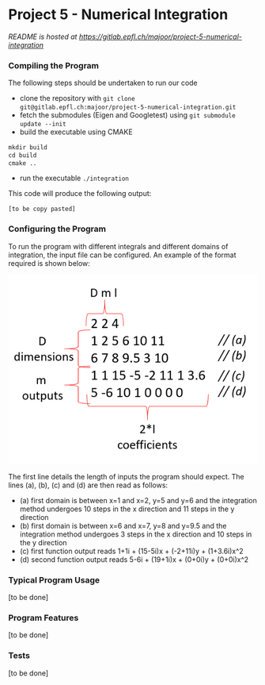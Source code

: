 # Project 5 - Numerical Integration

*README is hosted at https://gitlab.epfl.ch/majoor/project-5-numerical-integration*

### Compiling the Program
The following steps should be undertaken to run our code
- clone the repository with `git clone git@gitlab.epfl.ch:majoor/project-5-numerical-integration.git`
- fetch the submodules (Eigen and Googletest) using `git submodule update --init`
- build the executable using CMAKE 
```
mkdir build
cd build
cmake ..
```
- run the executable `./integration`

This code will produce the following output:
```
[to be copy pasted]
```

### Configuring the Program
To run the program with different integrals and different domains of integration, the input file can be configured. An example of the format required is shown below:

![image showing file structure](README_Images/file_structure.PNG)

The first line details the length of inputs the program should expect. The lines (a), (b), (c) and (d) are then read as follows:
- (a) first domain is between x=1 and x=2, y=5 and y=6 and the integration method undergoes 10 steps in the x direction and 11 steps in the y direction
- (b) first domain is between x=6 and x=7, y=8 and y=9.5 and the integration method undergoes 3 steps in the x direction and 10 steps in the y direction
- (c) first function output reads 1+1i + (15-5i)x + (-2+11i)y + (1+3.6i)x^2
- (d) second function output reads 5-6i + (19+1i)x + (0+0i)y + (0+0i)x^2

### Typical Program Usage
[to be done]

### Program Features
[to be done]

### Tests
[to be done]